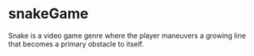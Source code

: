 # snakeGame
Snake is a video game genre where the player maneuvers a growing line that becomes a primary obstacle to itself.
